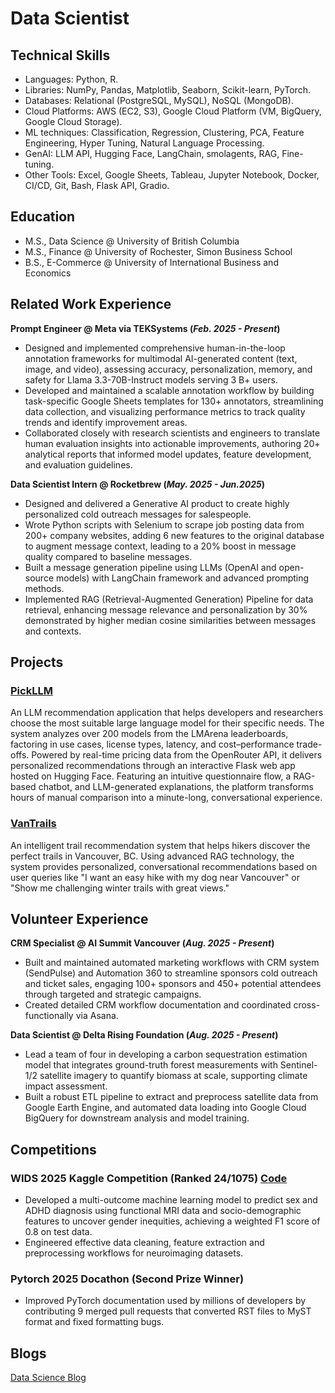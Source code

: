 # Data Scientist

## Technical Skills
- Languages: Python, R.
- Libraries: NumPy, Pandas, Matplotlib, Seaborn, Scikit-learn, PyTorch.
- Databases: Relational (PostgreSQL, MySQL), NoSQL (MongoDB).
- Cloud Platforms: AWS (EC2, S3), Google Cloud Platform (VM, BigQuery, Google Cloud Storage).
- ML techniques: Classification, Regression, Clustering, PCA, Feature Engineering, Hyper Tuning, Natural Language Processing.
- GenAI: LLM API, Hugging Face, LangChain, smolagents, RAG, Fine-tuning.
- Other Tools: Excel, Google Sheets, Tableau, Jupyter Notebook, Docker, CI/CD, Git, Bash, Flask API, Gradio.

## Education				       		
- M.S., Data Science @ University of British Columbia
- M.S., Finance	@ University of Rochester, Simon Business School        		
- B.S., E-Commerce @ University of International Business and Economics

## Related Work Experience
**Prompt Engineer @ Meta via TEKSystems (_Feb. 2025 - Present_)**
- Designed and implemented comprehensive human-in-the-loop annotation frameworks for multimodal AI-generated content (text, image, and video), assessing accuracy, personalization, memory, and safety for Llama 3.3-70B-Instruct models serving 3 B+ users.
- Developed and maintained a scalable annotation workflow by building task-specific Google Sheets templates for 130+ annotators, streamlining data collection, and visualizing performance metrics to track quality trends and identify improvement areas.
- Collaborated closely with research scientists and engineers to translate human evaluation insights into actionable improvements, authoring 20+ analytical reports that informed model updates, feature development, and evaluation guidelines.

**Data Scientist Intern @ Rocketbrew (_May. 2025 - Jun.2025_)**
- Designed and delivered a Generative AI product to create highly personalized cold outreach messages for salespeople.
- Wrote Python scripts with Selenium to scrape job posting data from 200+ company websites, adding 6 new features to the original database to augment message context, leading to a 20% boost in message quality compared to baseline messages.
- Built a message generation pipeline using LLMs (OpenAI and open-source models) with LangChain framework and advanced prompting methods.
- Implemented RAG (Retrieval-Augmented Generation) Pipeline for data retrieval, enhancing message relevance and personalization by 30% demonstrated by higher median cosine similarities between messages and contexts.

## Projects
### [PickLLM](https://huggingface.co/spaces/Rachel0619/PickLLM)
An LLM recommendation application that helps developers and researchers choose the most suitable large language model for their specific needs. The system analyzes over 200 models from the LMArena leaderboards, factoring in use cases, license types, latency, and cost–performance trade-offs. Powered by real-time pricing data from the OpenRouter API, it delivers personalized recommendations through an interactive Flask web app hosted on Hugging Face. Featuring an intuitive questionnaire flow, a RAG-based chatbot, and LLM-generated explanations, the platform transforms hours of manual comparison into a minute-long, conversational experience.

### [VanTrails](https://github.com/Rachel0619/VanTrails)
An intelligent trail recommendation system that helps hikers discover the perfect trails in Vancouver, BC. Using advanced RAG technology, the system provides personalized, conversational recommendations based on user queries like "I want an easy hike with my dog near Vancouver" or "Show me challenging winter trails with great views."

## Volunteer Experience
**CRM Specialist @ AI Summit Vancouver (_Aug. 2025 - Present_)**
- Built and maintained automated marketing workflows with CRM system (SendPulse) and Automation 360 to streamline sponsors cold outreach and ticket sales, engaging 100+ sponsors and 450+ potential attendees through targeted and strategic campaigns.
- Created detailed CRM workflow documentation and coordinated cross-functionally via Asana.

**Data Scientist @ Delta Rising Foundation (_Aug. 2025 - Present_)**
- Lead a team of four in developing a carbon sequestration estimation model that integrates ground-truth forest measurements with Sentinel-1/2 satellite imagery to quantify biomass at scale, supporting climate impact assessment.
- Built a robust ETL pipeline to extract and preprocess satellite data from Google Earth Engine, and automated data loading into Google Cloud BigQuery for downstream analysis and model training.

## Competitions
### WIDS 2025 Kaggle Competition (Ranked 24/1075) [Code](https://www.kaggle.com/code/rachelli0619/wids-2025-version2?scriptVersionId=236962576)
- Developed a multi-outcome machine learning model to predict sex and ADHD diagnosis using functional MRI data and socio-demographic features to uncover gender inequities, achieving a weighted F1 score of 0.8 on test data.
- Engineered effective data cleaning, feature extraction and preprocessing workflows for neuroimaging datasets. 

### Pytorch 2025 Docathon (Second Prize Winner)
- Improved PyTorch documentation used by millions of developers by contributing 9 merged pull requests that converted RST files to MyST format and fixed formatting bugs.

## Blogs
[Data Science Blog](https://medium.com/@rachel20230619)
